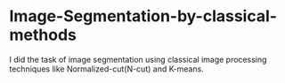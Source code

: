 # Image-Segmentation-by-classical-methods
I did the task of image segmentation using classical image processing techniques like Normalized-cut(N-cut) and K-means.
